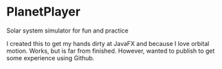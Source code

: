 # PlanetPlayer
Solar system simulator for fun and practice

I created this to get my hands dirty at JavaFX and because I love orbital motion. Works,
but is far from finished. However, wanted to publish to get some experience using Github.
